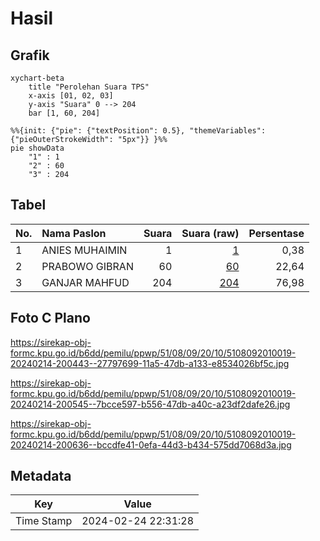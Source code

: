 # Hasil

## Grafik

```mermaid
xychart-beta
    title "Perolehan Suara TPS"
    x-axis [01, 02, 03]
    y-axis "Suara" 0 --> 204
    bar [1, 60, 204]
```

```mermaid
%%{init: {"pie": {"textPosition": 0.5}, "themeVariables": {"pieOuterStrokeWidth": "5px"}} }%%
pie showData
    "1" : 1
    "2" : 60
    "3" : 204
```

## Tabel

| No. | Nama Paslon    | Suara | Suara (raw) | Persentase |
|:--- |:-------------- | -----:| -----------:| ----------:|
| 1   | ANIES MUHAIMIN | 1     | [1][p-1]    | 0,38       |
| 2   | PRABOWO GIBRAN | 60    | [60][p-2]   | 22,64      |
| 3   | GANJAR MAHFUD  | 204   | [204][p-3]  | 76,98      |


[p-1]: https://github.com/gigit-pemilu/pemilu-2024-51-bali/blob/main/pilpres/hitung-suara/sub/51-bali/sub/08-buleleng/sub/09-tejakula/sub/2010-tembok/sub/019-tps/sub/paslon-1.txt
[p-2]: https://github.com/gigit-pemilu/pemilu-2024-51-bali/blob/main/pilpres/hitung-suara/sub/51-bali/sub/08-buleleng/sub/09-tejakula/sub/2010-tembok/sub/019-tps/sub/paslon-2.txt
[p-3]: https://github.com/gigit-pemilu/pemilu-2024-51-bali/blob/main/pilpres/hitung-suara/sub/51-bali/sub/08-buleleng/sub/09-tejakula/sub/2010-tembok/sub/019-tps/sub/paslon-3.txt

## Foto C Plano

https://sirekap-obj-formc.kpu.go.id/b6dd/pemilu/ppwp/51/08/09/20/10/5108092010019-20240214-200443--27797699-11a5-47db-a133-e8534026bf5c.jpg

https://sirekap-obj-formc.kpu.go.id/b6dd/pemilu/ppwp/51/08/09/20/10/5108092010019-20240214-200545--7bcce597-b556-47db-a40c-a23df2dafe26.jpg

https://sirekap-obj-formc.kpu.go.id/b6dd/pemilu/ppwp/51/08/09/20/10/5108092010019-20240214-200636--bccdfe41-0efa-44d3-b434-575dd7068d3a.jpg


## Metadata

| Key        | Value               |
| ---------- | ------------------- |
| Time Stamp | 2024-02-24 22:31:28 |



